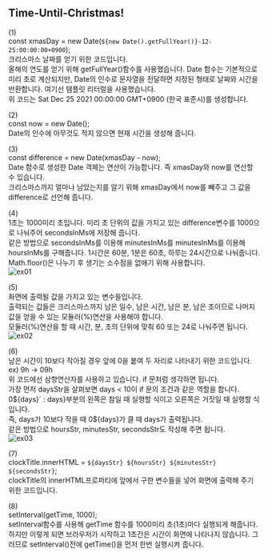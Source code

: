## Time-Until-Christmas!

(1) <br/>
const xmasDay = new Date(`${new Date().getFullYear()}-12-25:00:00:00+0900`); <br/>
크리스마스 날짜를 얻기 위한 코드입니다. <br/>
올해의 연도를 얻기 위해 getFullYear()함수를 사용했습니다. Date 함수는 기본적으로 미리 초로 계산되지만, Date의 인수로 문자열을 전달하면 지정된 형태로 날짜와 시간을 반환합니다. 여기선 템플릿 리터럴을 사용했습니다. <br/>
위 코드는 Sat Dec 25 2021 00:00:00 GMT+0900 (한국 표준시)를 생성합니다.

(2) <br/>
const now = new Date(); <br/>
Date의 인수에 아무것도 적지 않으면 현재 시간을 생성해 줍니다. <br/>

(3) <br/>
const difference = new Date(xmasDay - now); <br/>
Date 함수로 생성한 Date 객체는 연산이 가능합니다. 즉 xmasDay와 now를 연산할 수 있습니다. <br/>
크리스마스까지 얼마나 남았는지를 알기 위해 xmasDay에서 now를 빼주고 그 값을 difference로 선언해 줍니다.

(4) <br/>
1초는 1000미리 초입니다. 미리 초 단위의 값을 가지고 있는 difference변수를 1000으로 나눠주어 secondsInMs에 저장해 줍니다. <br/>
같은 방법으로 secondsInMs를 이용해 minutesInMs를 minutesInMs를 이용해 hoursInMs를 구해줍니다. 1시간은 60분, 1분은 60초, 하루는 24시간으로 나눠줍니다. <br/>
Math.floor()은 나누기 후 생기는 소수점을 없애기 위해 사용합니다. <br/>
![ex01](https://user-images.githubusercontent.com/88027485/194203734-e4cf9c83-e4e9-47de-8d73-c11fdc5cc53f.png)

(5) <br/>
화면에 출력될 값을 가지고 있는 변수들입니다. <br/>
출력되는 값들은 크리스마스까지 남은 일수, 남은 시간, 남은 분, 남은 초이므로 나머지 값을 얻을 수 있는 모듈러(%)연산을 사용해야 합니다. <br/>
모듈러(%)연산을 할 때 시간, 분, 초의 단위에 맞춰 60 또는 24로 나눠주면 됩니다. <br/>
![ex02](https://user-images.githubusercontent.com/88027485/194203736-2c0e9fa9-dc18-46e3-a0d4-59bb9ed5f680.png)

(6) <br/>
남은 시간이 10보다 작아질 경우 앞에 0을 붙여 두 자리로 나타내기 위한 코드입니다. ex) 9h -> 09h <br/>
위 코드에선 삼항연산자를 사용하고 있습니다. if 문처럼 생각하면 됩니다. <br/>
가장 먼저 daysStr을 살펴보면 days < 10이 if 문의 조건과 같은 역할을 합니다. <br/>
0${days}` : days}부분의 왼쪽은 참일 때 실행할 식이고 오른쪽은 거짓일 때 실행할 식입니다. <br/>
즉, days가 10보다 작을 때 0${days}가 클 때 days가 출력됩니다. <br/>
같은 방법으로 hoursStr, minutesStr, secondsStr도 작성해 주면 됩니다. <br/>
![ex03](https://user-images.githubusercontent.com/88027485/194203738-cc510e66-48b7-468a-936c-9a82ddbd47ee.png)

(7) <br/>
clockTitle.innerHTML = `${daysStr} ${hoursStr} ${minutesStr} ${secondsStr}`; <br/>
clockTitle의 innerHTML프로퍼티에 앞에서 구한 변수들을 넣어 화면에 출력해 주기 위한 코드입니다. <br/>

(8) <br/>
setInterval(getTime, 1000); <br/>
setInterval함수를 사용해 getTime 함수를 1000미리 초(1초)마다 실행되게 해줍니다. <br/>
하지만 이렇게 되면 브라우저가 시작하고 1초간은 시간이 화면에 나타나지 않습니다. 그러므로 setInterval()전에 getTime()을 먼저 한번 실행시켜 줍니다.
